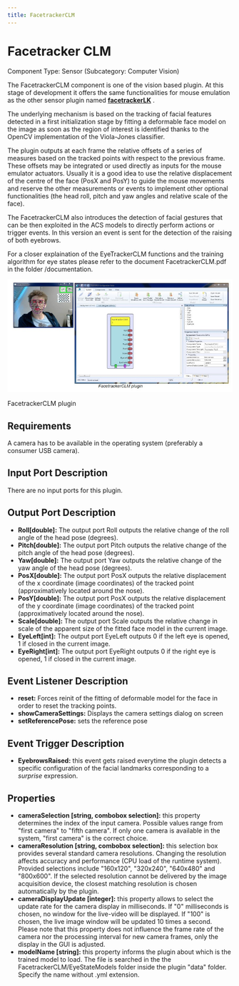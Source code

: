 ```yaml
---
title: FacetrackerCLM
---
```


# Facetracker CLM

Component Type: Sensor (Subcategory: Computer Vision)

The FacetrackerCLM component is one of the vision based plugin. At this stage of development it offers the same functionalities for mouse emulation as the other sensor plugin named **[facetrackerLK][1]** .

The underlying mechanism is based on the tracking of facial features detected in a first initialization stage by fitting a deformable face model on the image as soon as the region of interest is identified thanks to the OpenCV implementation of the Viola-Jones classifier.

The plugin outputs at each frame the relative offsets of a series of measures based on the tracked points with respect to the previous frame. These offsets may be integrated or used directly as inputs for the mouse emulator actuators. Usually it is a good idea to use the relative displacement of the centre of the face (PosX and PosY) to guide the mouse movements and reserve the other measurements or events to implement other optional functionalities (the head roll, pitch and yaw angles and relative scale of the face).

The FacetrackerCLM also introduces the detection of facial gestures that can be then exploited in the ACS models to directly perform actions or trigger events. In this version an event is sent for the detection of the raising of both eyebrows.

For a closer explaination of the EyeTrackerCLM functions and the training algorithm for eye states please refer to the document FacetrackerCLM.pdf in the folder /documentation.

![Screenshot: FacetrackerCLM plugin](img/facetrackerclm.jpg "Screenshot: FacetrackerCLM plugin")

FacetrackerCLM plugin

## Requirements

A camera has to be available in the operating system (preferably a consumer USB camera).

## Input Port Description

There are no input ports for this plugin.

## Output Port Description

*   **Roll\[double\]:** The output port Roll outputs the relative change of the roll angle of the head pose (degrees).
*   **Pitch\[double\]:** The output port Pitch outputs the relative change of the pitch angle of the head pose (degrees).
*   **Yaw\[double\]:** The output port Yaw outputs the relative change of the yaw angle of the head pose (degrees).
*   **PosX\[double\]:** The output port PosX outputs the relative displacement of the x coordinate (image coordinates) of the tracked point (approximatively located around the nose).
*   **PosY\[double\]:** The output port PosX outputs the relative displacement of the y coordinate (image coordinates) of the tracked point (approximatively located around the nose).
*   **Scale\[double\]:** The output port Scale outputs the relative change in scale of the apparent size of the fitted face model in the current image.
*   **EyeLeft\[int\]:** The output port EyeLeft outputs 0 if the left eye is opened, 1 if closed in the current image.
*   **EyeRight\[int\]:** The output port EyeRight outputs 0 if the right eye is opened, 1 if closed in the current image.

## Event Listener Description

*   **reset:** Forces reinit of the fitting of deformable model for the face in order to reset the tracking points.
*   **showCameraSettings:** Displays the camera settings dialog on screen
*   **setReferencePose:** sets the reference pose

## Event Trigger Description

*   **EyebrowsRaised:** this event gets raised everytime the plugin detects a specific configuration of the facial landmarks corresponding to a _surprise_ expression.

## Properties

*   **cameraSelection \[string, combobox selection\]:** this property determines the index of the input camera. Possible values range from "first camera" to "fifth camera". If only one camera is available in the system, "first camera" is the correct choice.
*   **cameraResolution \[string, combobox selection\]:** this selection box provides several standard camera resolutions. Changing the resolution affects accuracy and performance (CPU load of the runtime system). Provided selections include "160x120", "320x240", "640x480" and "800x600". If the selected resolution cannot be delivered by the image acquisition device, the closest matching resolution is chosen automatically by the plugin.
*   **cameraDisplayUpdate \[integer\]:** this property allows to select the update rate for the camera display in milliseconds. If "0" milliseconds is chosen, no window for the live-video will be displayed. If "100" is chosen, the live image window will be updated 10 times a second. Please note that this property does not influence the frame rate of the camera nor the processing interval for new camera frames, only the display in the GUI is adjusted.
*   **modelName \[string\]:** this property informs the plugin about which is the trained model to load. The file is searched in the the FacetrackerCLM/EyeStateModels folder inside the plugin "data" folder. Specify the name without .yml extension.

[1]: FacetrackerLK.htm